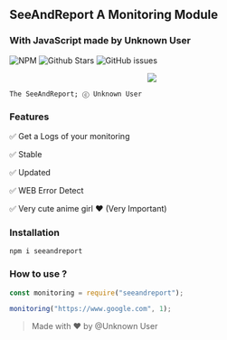 ## SeeAndReport A Monitoring Module
### With JavaScript made by Unknown User
![NPM](https://img.shields.io/npm/v/seeandreport?style=for-the-badge)
![Github Stars](https://img.shields.io/github/stars/Unknown-user-dev/SeeAndReport?style=for-the-badge)
![GitHub issues](https://img.shields.io/github/issues-raw/Unknown-user-dev/SeeAndReport?style=for-the-badge)


<p align="center">
  <img src="https://static.wikia.nocookie.net/heroes-fr/images/1/12/Kanna-transparent-17-transparent.png/revision/latest?cb=20200615144924&path-prefix=fr">
</p>

```
The SeeAndReport; ⓒ Unknown User
```

### Features

✅ Get a Logs of your monitoring

✅ Stable

✅ Updated

✅ WEB Error Detect

✅ Very cute anime girl ❤ (Very Important)

### Installation

```
npm i seeandreport
```

### How to use ?

```javascript
const monitoring = require("seeandreport");

monitoring("https://www.google.com", 1);
```
> Made with ❤ by @Unknown User
